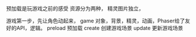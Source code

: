 预加载是玩游戏之前的感受
资源分为两种，
精灵图片独立，

游戏第一步，先让角色动起来，
game 对象，背景，精灵，动画，Phaser给了友好的API，逻辑。
preload  预加载
create   创建游戏场景
update   更新游戏场景